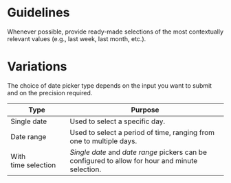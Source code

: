 # Guidelines

Whenever possible, provide ready-made selections of the most contextually relevant values (e.g., last week, last month, etc.).

# Variations

The choice of date picker type depends on the input you want to submit and on the precision required.

| Type                | Purpose                                                                                          |
| ------------------- | ------------------------------------------------------------------------------------------------ |
| Single date         | Used to select a specific day.                                                                   |
| Date range          | Used to select a period of time, ranging from one to multiple days.                              |
| With time selection | _Single date_ and _date range_ pickers can be configured to allow for hour and minute selection. |
